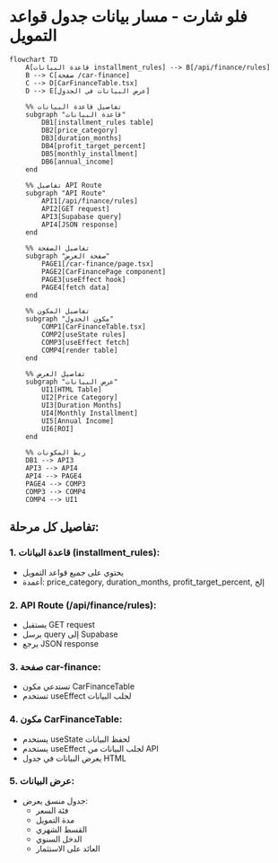 # فلو شارت - مسار بيانات جدول قواعد التمويل

```mermaid
flowchart TD
    A[قاعدة البيانات installment_rules] --> B[/api/finance/rules]
    B --> C[صفحة /car-finance]
    C --> D[CarFinanceTable.tsx]
    D --> E[عرض البيانات في الجدول]
    
    %% تفاصيل قاعدة البيانات
    subgraph "قاعدة البيانات"
        DB1[installment_rules table]
        DB2[price_category]
        DB3[duration_months]
        DB4[profit_target_percent]
        DB5[monthly_installment]
        DB6[annual_income]
    end
    
    %% تفاصيل API Route
    subgraph "API Route"
        API1[/api/finance/rules]
        API2[GET request]
        API3[Supabase query]
        API4[JSON response]
    end
    
    %% تفاصيل الصفحة
    subgraph "صفحة العرض"
        PAGE1[/car-finance/page.tsx]
        PAGE2[CarFinancePage component]
        PAGE3[useEffect hook]
        PAGE4[fetch data]
    end
    
    %% تفاصيل المكون
    subgraph "مكون الجدول"
        COMP1[CarFinanceTable.tsx]
        COMP2[useState rules]
        COMP3[useEffect fetch]
        COMP4[render table]
    end
    
    %% تفاصيل العرض
    subgraph "عرض البيانات"
        UI1[HTML Table]
        UI2[Price Category]
        UI3[Duration Months]
        UI4[Monthly Installment]
        UI5[Annual Income]
        UI6[ROI]
    end
    
    %% ربط المكونات
    DB1 --> API3
    API3 --> API4
    API4 --> PAGE4
    PAGE4 --> COMP3
    COMP3 --> COMP4
    COMP4 --> UI1
```

## تفاصيل كل مرحلة:

### **1. قاعدة البيانات (installment_rules):**
- يحتوي على جميع قواعد التمويل
- أعمدة: price_category, duration_months, profit_target_percent, إلخ

### **2. API Route (/api/finance/rules):**
- يستقبل GET request
- يرسل query إلى Supabase
- يرجع JSON response

### **3. صفحة car-finance:**
- تستدعي مكون CarFinanceTable
- تستخدم useEffect لجلب البيانات

### **4. مكون CarFinanceTable:**
- يستخدم useState لحفظ البيانات
- يستخدم useEffect لجلب البيانات من API
- يعرض البيانات في جدول HTML

### **5. عرض البيانات:**
- جدول منسق يعرض:
  - فئة السعر
  - مدة التمويل
  - القسط الشهري
  - الدخل السنوي
  - العائد على الاستثمار 